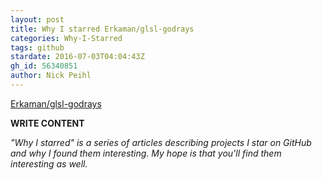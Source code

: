 ```yaml
---
layout: post
title: Why I starred Erkaman/glsl-godrays
categories: Why-I-Starred
tags: github
stardate: 2016-07-03T04:04:43Z
gh_id: 56340851
author: Nick Peihl
---
```


[Erkaman/glsl-godrays](https://github.com/Erkaman/glsl-godrays)

**WRITE CONTENT**

*"Why I starred" is a series of articles describing projects I star on GitHub and why I found them interesting. My hope is that you'll find them interesting as well.*

